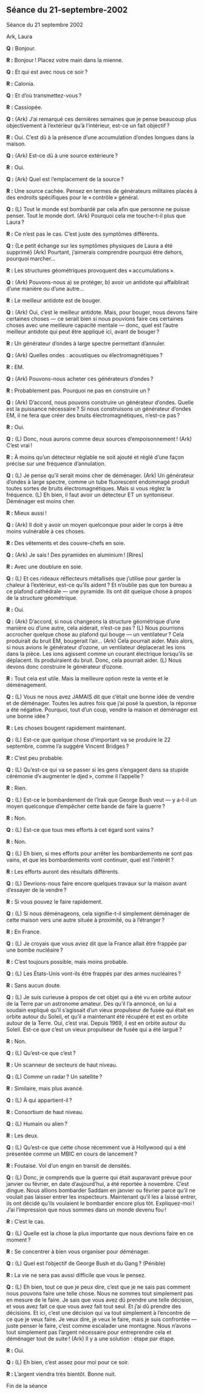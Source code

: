 ## Séance du 21-septembre-2002
Séance du 21 septembre 2002

Ark, Laura

**Q :** Bonjour.

**R :** Bonjour ! Placez votre main dans la mienne.

**Q :** Et qui est avec nous ce soir ?

**R :** Calonia.

**Q :** Et d’où transmettez-vous ?

**R :** Cassiopée.

**Q :** (Ark) J’ai remarqué ces dernières semaines que je pense beaucoup plus objectivement à l’extérieur qu’à l’intérieur, est-ce un fait objectif ?

**R :** Oui. C’est dû à la présence d’une accumulation d’ondes longues dans la maison. 

**Q :** (Ark) Est-ce dû à une source extérieure ?

**R :** Oui.

**Q :** (Ark) Quel est l’emplacement de la source ?

**R :** Une source cachée. Pensez en termes de générateurs militaires placés à des endroits spécifiques pour le « contrôle » général.

**Q :** (L) Tout le monde est bombardé par cela afin que personne ne puisse penser. Tout le monde dort. (Ark) Pourquoi cela me touche-t-il plus que Laura ?

**R :** Ce n’est pas le cas. C’est juste des symptômes différents.

**Q :** {Le petit échange sur les symptômes physiques de Laura a été supprimé} (Ark) Pourtant, j’aimerais comprendre pourquoi être dehors, pourquoi marcher…

**R :** Les structures géométriques provoquent des « accumulations ».

**Q :** (Ark) Pouvons-nous a) se protéger, b) avoir un antidote qui affaiblirait d’une manière ou d’une autre…

**R :** Le meilleur antidote est de bouger.

**Q :** (Ark) Oui, c’est le meilleur antidote. Mais, pour bouger, nous devons faire certaines choses — ce serait bien si nous pouvions faire ces certaines choses avec une meilleure capacité mentale — donc, quel est l’autre meilleur antidote qui peut être appliqué ici, avant de bouger ?

**R :** Un générateur d’ondes à large spectre permettant d’annuler.

**Q :** (Ark) Quelles ondes : acoustiques ou électromagnétiques ?

**R :** EM.

**Q :** (Ark) Pouvons-nous acheter ces générateurs d’ondes ? 

**R :** Probablement pas. Pourquoi ne pas en construire un ?

**Q :** (Ark) D’accord, nous pouvons construire un générateur d’ondes. Quelle est la puissance nécessaire ? Si nous construisons un générateur d’ondes EM, il ne fera que créer des bruits électromagnétiques, n’est-ce pas ?

**R :** Oui.

**Q :** (L) Donc, nous aurons comme deux sources d’empoisonnement ! (Ark) C’est vrai !

**R :** À moins qu’un détecteur réglable ne soit ajouté et réglé d’une façon précise sur une fréquence d’annulation.

**Q :** (L) Je pense qu’il serait moins cher de déménager. (Ark) Un générateur d’ondes à large spectre, comme un tube fluorescent endommagé produit toutes sortes de bruits électromagnétiques. Mais si vous réglez la fréquence. (L) Eh bien, il faut avoir un détecteur ET un syntoniseur. Déménager est moins cher.

**R :** Mieux aussi !

**Q :** (Ark) Il doit y avoir un moyen quelconque pour aider le corps à être moins vulnérable à ces choses.

**R :** Des vêtements et des couvre-chefs en soie.

**Q :** (Ark) Je sais ! Des pyramides en aluminium ! [Rires]

**R :** Avec une doublure en soie.

**Q :** (L) Et ces rideaux réflecteurs métallisés que j’utilise pour garder la chaleur à l’extérieur, est-ce qu’ils aident ? Et n’oublie pas que ton bureau a ce plafond cathédrale — une pyramide. Ils ont dit quelque chose à propos de la structure géométrique.

**R :** Oui.

**Q :** (Ark) D’accord, si nous changeons la structure géométrique d’une manière ou d’une autre, cela aiderait, n’est-ce pas ? (L) Nous pourrions accrocher quelque chose au plafond qui bouge — un ventilateur ? Cela produirait du bruit EM, bougerait l’air… (Ark) Cela pourrait aider. Mais alors, si nous avions le générateur d’ozone, un ventilateur déplacerait les ions dans la pièce. Les ions agissent comme un courant électrique lorsqu’ils se déplacent. Ils produiraient du bruit. Donc, cela pourrait aider. (L) Nous devons donc construire le générateur d’ozone.

**R :** Tout cela est utile. Mais la meilleure option reste la vente et le déménagement.

**Q :** (L) Vous ne nous avez JAMAIS dit que c’était une bonne idée de vendre et de déménager. Toutes les autres fois que j’ai posé la question, la réponse a été négative. Pourquoi, tout d’un coup, vendre la maison et déménager est une bonne idée ?

**R :** Les choses bougent rapidement maintenant.

**Q :** (L) Est-ce que quelque chose d’important va se produire le 22 septembre, comme l’a suggéré Vincent Bridges ?

**R :** C’est peu probable.

**Q :** (L) Qu’est-ce qui va se passer si les gens s’engagent dans sa stupide cérémonie d’« augmenter le djed », comme il l’appelle ?

**R :** Rien.

**Q :** (L) Est-ce le bombardement de l’Irak que George Bush veut — y a-t-il un moyen quelconque d’empêcher cette bande de faire la guerre ?

**R :** Non.

**Q :** (L) Est-ce que tous mes efforts à cet égard sont vains ?

**R :** Non.

**Q :** (L) Eh bien, si mes efforts pour arrêter les bombardements ne sont pas vains, et que les bombardements vont continuer, quel est l’intérêt ?

**R :** Les efforts auront des résultats différents.

**Q :** (L) Devrions-nous faire encore quelques travaux sur la maison avant d’essayer de la vendre ?

**R :** Si vous pouvez le faire rapidement.

**Q :** (L) Si nous déménageons, cela signifie-t-il simplement déménager de cette maison vers une autre située à proximité, ou à l’étranger ?

**R :** En France.

**Q :** (L) Je croyais que vous aviez dit que la France allait être frappée par une bombe nucléaire ?

**R :** C’est toujours possible, mais moins probable.

**Q :** (L) Les États-Unis vont-ils être frappés par des armes nucléaires ?

**R :** Sans aucun doute.

**Q :** (L) Je suis curieuse à propos de cet objet qui a été vu en orbite autour de la Terre par un astronome amateur. Dès qu’il l’a annoncé, on lui a soudain expliqué qu’il s’agissait d’un vieux propulseur de fusée qui était en orbite autour du Soleil, et qu’il a maintenant été récupéré et est en orbite autour de la Terre. Oui, c’est vrai. Depuis 1969, il est en orbite autour du Soleil. Est-ce que c’est un vieux propulseur de fusée qui a été largué ?

**R :** Non.

**Q :** (L) Qu’est-ce que c’est ?

**R :** Un scanneur de secteurs de haut niveau.

**Q :** (L) Comme un radar ? Un satellite ?

**R :** Similaire, mais plus avancé.

**Q :** (L) À qui appartient-il ?

**R :** Consortium de haut niveau.

**Q :** (L) Humain ou alien ?

**R :** Les deux.

**Q :** (L) Qu’est-ce que cette chose récemment vue à Hollywood qui a été présentée comme un MBIC en cours de lancement ?

**R :** Foutaise. Vol d’un engin en transit de densités.

**Q :** (L) Donc, je comprends que la guerre qui était auparavant prévue pour janvier ou février, en date d’aujourd’hui, a été reportée à novembre. C’est dingue. Nous allions bombarder Saddam en janvier ou février parce qu’il ne voulait pas laisser entrer les inspecteurs. Maintenant qu’il les a laissé entrer, ils ont décidé qu’ils voulaient le bombarder encore plus tôt. Expliquez-moi ! J’ai l’impression que nous sommes dans un monde devenu fou !

**R :** C’est le cas.

**Q :** (L) Quelle est la chose la plus importante que nous devrions faire en ce moment ?

**R :** Se concentrer à bien vous organiser pour déménager.

**Q :** (L) Quel est l’objectif de George Bush et du Gang ? (Pénible)

**R :** La vie ne sera pas aussi difficile que vous le pensez.

**Q :** (L) Eh bien, tout ce que je peux dire, c’est que je ne sais pas comment nous pouvons faire une telle chose. Nous ne sommes tout simplement pas en mesure de le faire. Je sais que vous avez dû prendre une telle décision, et vous avez fait ce que vous avez fait tout seul. Et j’ai dû prendre des décisions. Et ici, c’est une décision qui va tout simplement à l’encontre de ce que je veux faire. Je veux dire, je veux le faire, mais je suis confrontée — juste penser le faire, c’est comme escalader une montagne. Nous n’avons tout simplement pas l’argent nécessaire pour entreprendre cela et déménager tout de suite ! (Ark) Il y a une solution : étape par étape.

**R :** Oui.

**Q :** (L) Eh bien, c’est assez pour moi pour ce soir.

**R :** L’argent viendra très bientôt. Bonne nuit.

Fin de la séance